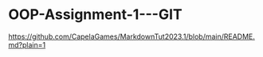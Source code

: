 # OOP-Assignment-1---GIT

https://github.com/CapelaGames/MarkdownTut2023.1/blob/main/README.md?plain=1
